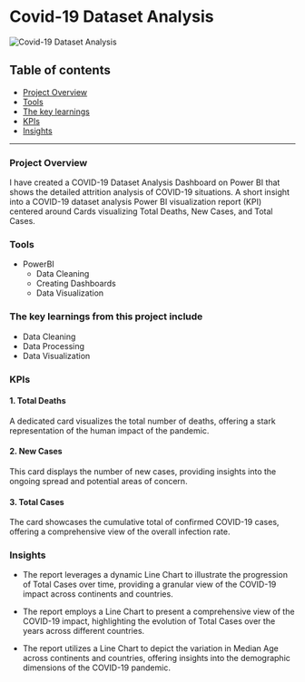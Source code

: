 # Covid-19 Dataset Analysis

![Covid-19 Dataset Analysis](https://github.com/chhavijaiswal/Covid-19-Dataset-Analysis/assets/169688057/2cb2a64c-c93d-4e60-8793-678d4f07adc1)


## Table of contents

- [Project Overview](#project-overview)
- [Tools](#tools)
- [The key learnings](#the-key-learnings-from-this-project-include)
- [KPIs](#kpis)
- [Insights](#insights)

---

### Project Overview
I have created a COVID-19 Dataset Analysis Dashboard on Power BI that shows the detailed attrition analysis of COVID-19 situations. A short insight into a COVID-19 dataset analysis Power BI visualization report (KPI) centered around Cards visualizing Total Deaths, New Cases, and Total Cases.

### Tools

- PowerBI
  - Data Cleaning
  - Creating Dashboards
  -  Data Visualization

  
### The key learnings from this project include
- Data Cleaning
- Data Processing
- Data Visualization

### KPIs

#### 1. Total Deaths
A dedicated card visualizes the total number of deaths, offering a stark representation of the human impact of the pandemic.

#### 2. New Cases
This card displays the number of new cases, providing insights into the ongoing spread and potential areas of concern.

#### 3. Total Cases
The card showcases the cumulative total of confirmed COVID-19 cases, offering a comprehensive view of the overall infection rate.

### Insights
- The report leverages a dynamic Line Chart to illustrate the progression of Total Cases over time, providing a granular view of the COVID-19 impact across continents and countries.

- The report employs a Line Chart to present a comprehensive view of the COVID-19 impact, highlighting the evolution of Total Cases over the years across different countries.

- The report utilizes a Line Chart to depict the variation in Median Age across continents and countries, offering insights into the demographic dimensions of the COVID-19 pandemic.

